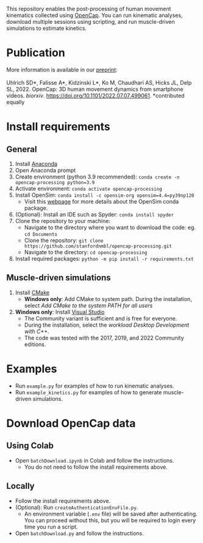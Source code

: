 This repository enables the post-processing of human movement kinematics collected using [OpenCap](opencap.ai). You can run kinematic analyses, download multiple sessions using scripting, and run muscle-driven simulations to estimate kinetics.

# Publication
More information is available in our [preprint](https://www.biorxiv.org/content/10.1101/2022.07.07.499061v1): <br> <br>
Uhlrich SD*, Falisse A*, Kidzinski L*, Ko M, Chaudhari AS, Hicks JL, Delp SL, 2022. OpenCap: 3D human movement dynamics from smartphone videos. _biorxiv_. https://doi.org/10.1101/2022.07.07.499061. *contributed equally

# Install requirements
## General
1. Install [Anaconda](https://www.anaconda.com/)
1. Open Anaconda prompt
2. Create environment (python 3.9 recommended): `conda create -n opencap-processing python=3.9`
3. Activate environment: `conda activate opencap-processing`
4. Install OpenSim: `conda install -c opensim-org opensim=4.4=py39np120`
    - Visit this [webpage](https://simtk-confluence.stanford.edu:8443/display/OpenSim/Conda+Package) for more details about the OpenSim conda package.
5. (Optional): Install an IDE such as Spyder: `conda install spyder`
6. Clone the repository to your machine: 
    - Navigate to the directory where you want to download the code: eg. `cd Documents`
    - Clone the repository: `git clone https://github.com/stanfordnmbl/opencap-processing.git`
    - Navigate to the directory: `cd opencap-processing`
7. Install required packages: `python -m pip install -r requirements.txt`
    
    
## Muscle-driven simulations
1. Install [CMake](https://cmake.org/download/)
    - **Windows only**: Add CMake to system path. During the installation, select *Add CMake to the system PATH for all users*
2. **Windows only**: Install [Visual Studio](https://visualstudio.microsoft.com/downloads/)
    - The Community variant is sufficient and is free for everyone.
    - During the installation, select the *workload Desktop Development with C++*.
    - The code was tested with the 2017, 2019, and 2022 Community editions.
    
# Examples
- Run `example.py` for examples of how to run kinematic analyses.
- Run `example_kinetics.py` for examples of how to generate muscle-driven simulations.

# Download OpenCap data

## Using Colab
- Open `batchDownload.ipynb` in Colab and follow the instructions.
    - You do not need to follow the install requirements above.

## Locally
- Follow the install requirements above.
- (Optional): Run `createAuthenticationEnvFile.py`.
    - An environment variable (`.env` file) will be saved after authenticating. You can proceed without this, but you will be required to login every time you run a script.
- Open `batchDownload.py` and follow the instructions.
